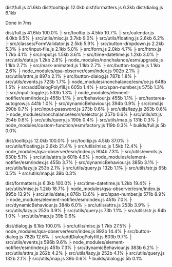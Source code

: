 
  dist\full.js        41.6kb
  dist\tooltip.js     12.0kb
  dist\formatters.js   6.3kb
  dist\dialog.js       6.1kb

Done in 7ms

  dist/full.js                                    41.6kb  100.0%
   ├ src/tooltip.js                                4.5kb   10.7%
   ├ src/calendar.js                               4.0kb    9.5%
   ├ src/utils/misc.js                             3.7kb    9.0%
   ├ src/utils/floating.js                         2.6kb    6.2%
   ├ src/classes/FormValidator.js                  2.5kb    5.9%
   ├ src/button-dropdown.js                        2.2kb    5.3%
   ├ src/input-file.js                             2.1kb    5.0%
   ├ src/form.js                                   2.0kb    4.7%
   ├ src/htmx.js                                   1.7kb    4.1%
   ├ src/input.js                                  1.5kb    3.6%
   ├ src/time-datetime.js                          1.2kb    3.0%
   ├ src/utils/date.js                             1.2kb    2.8%
   ├ node_modules/nonchalance/esm/upgrade.js       1.1kb    2.7%
   ├ src/mark-animated.js                          1.1kb    2.7%
   ├ src/button-toggle.js                          1.1kb    2.6%
   ├ node_modules/qsa-observer/esm/index.js        902b     2.1%
   ├ src/utils/attrs.js                            897b     2.1%
   ├ src/button-dialog.js                          787b     1.8%
   ├ src/utils/events.js                           723b     1.7%
   ├ node_modules/nonchalance/esm/ce.js            648b     1.5%
   ├ src/addDialogPolyfill.js                      605b     1.4%
   ├ src/span-number.js                            575b     1.3%
   ├ src/input-toggle.js                           533b     1.3%
   ├ node_modules/element-notifier/esm/index.js    455b     1.1%
   ├ src/behaviour.js                              455b     1.1%
   ├ src/textarea-autogrow.js                      441b     1.0%
   ├ src/dynamicBehaviour.js                       394b     0.9%
   ├ src/cmd.js                                    290b     0.7%
   ├ src/input-password.js                         273b     0.6%
   ├ src/utils/lazy.js                             263b     0.6%
   ├ node_modules/nonchalance/esm/selector.js      257b     0.6%
   ├ src/utils/str.js                              254b     0.6%
   ├ src/utils/query.js                            190b     0.4%
   ├ src/utils/map.js                              131b     0.3%
   ├ node_modules/custom-function/esm/factory.js   119b     0.3%
   └ builds/full.js                                  5b     0.0%

  dist/tooltip.js                                 12.0kb  100.0%
   ├ src/tooltip.js                                4.5kb   37.0%
   ├ src/utils/floating.js                         2.6kb   21.4%
   ├ src/utils/misc.js                             1.5kb   12.4%
   ├ node_modules/qsa-observer/esm/index.js        904b     7.3%
   ├ src/utils/events.js                           630b     5.1%
   ├ src/utils/attrs.js                            601b     4.9%
   ├ node_modules/element-notifier/esm/index.js    455b     3.7%
   ├ src/dynamicBehaviour.js                       385b     3.1%
   ├ src/utils/lazy.js                             253b     2.1%
   ├ src/utils/query.js                            132b     1.1%
   ├ src/utils/str.js                               65b     0.5%
   └ src/utils/map.js                               39b     0.3%

  dist/formatters.js                               6.3kb  100.0%
   ├ src/time-datetime.js                          1.2kb   19.4%
   ├ src/utils/misc.js                             1.2kb   18.7%
   ├ node_modules/qsa-observer/esm/index.js        895b    13.9%
   ├ src/utils/date.js                             876b    13.6%
   ├ src/span-number.js                            571b     8.9%
   ├ node_modules/element-notifier/esm/index.js    451b     7.0%
   ├ src/dynamicBehaviour.js                       384b     6.0%
   ├ src/utils/attrs.js                            253b     3.9%
   ├ src/utils/lazy.js                             252b     3.9%
   ├ src/utils/query.js                             73b     1.1%
   ├ src/utils/str.js                               64b     1.0%
   └ src/utils/map.js                               39b     0.6%

  dist/dialog.js                                   6.1kb  100.0%
   ├ src/utils/misc.js                             1.7kb   27.5%
   ├ node_modules/qsa-observer/esm/index.js        892b    14.4%
   ├ src/button-dialog.js                          782b    12.6%
   ├ src/addDialogPolyfill.js                      603b     9.7%
   ├ src/utils/events.js                           596b     9.6%
   ├ node_modules/element-notifier/esm/index.js    451b     7.3%
   ├ src/dynamicBehaviour.js                       383b     6.2%
   ├ src/utils/attrs.js                            262b     4.2%
   ├ src/utils/lazy.js                             252b     4.1%
   ├ src/utils/query.js                            132b     2.1%
   ├ src/utils/map.js                               39b     0.6%
   └ builds/dialog.js                                5b     0.1%

